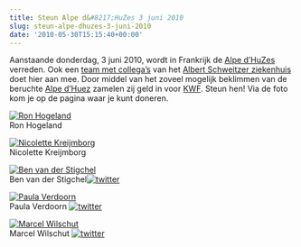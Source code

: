 ```yaml
---
title: Steun Alpe d&#8217;HuZes 3 juni 2010
slug: steun-alpe-dhuzes-3-juni-2010
date: '2010-05-30T15:15:40+00:00'
---
```

Aanstaande donderdag, 3 juni 2010, wordt in Frankrijk de [Alpe d’HuZes](http://www.opgevenisgeenoptie.nl/) verreden. Ook een [team met collega’s](http://www.aszad6.nl/) van het [Albert Schweitzer ziekenhuis](http://www.asz.nl/) doet hier aan mee. Door middel van het zoveel mogelijk beklimmen van de beruchte [Alpe d’Huez](http://nl.wikipedia.org/wiki/Alpe_d'Huez) zamelen zij geld in voor [KWF](http://www.kwfkankerbestrijding.nl/). Steun hen! Via de foto kom je op de pagina waar je kunt doneren.

[![Ron Hogeland](https://deelnemers.alpe-dhuzes.nl/userdata/images/acties/2915/9162/Ron_small.JPG "Ron Hogeland")](https://deelnemers.alpe-dhuzes.nl/acties/ronhogeland/team/)  
 Ron Hogeland

[![Nicolette Kreijmborg](https://deelnemers.alpe-dhuzes.nl/userdata/images/acties/2916/9163/IMG_0116alpedhuzes_small.jpg "Nicolette Kreijmborg")](https://deelnemers.alpe-dhuzes.nl/acties/aszteam_nkreijmborg/team/)  
 Nicolette Kreijmborg

[![Ben van der Stigchel](https://deelnemers.alpe-dhuzes.nl/userdata/images/acties/2577/9160/IMG_1023_small.JPG "Ben van der Stigchel")](https://deelnemers.alpe-dhuzes.nl/acties/schweitzer/team/)  
 Ben van der Stigchel[![twitter](/wp-content/uploads/2009/08/twitter.gif "twitter")](http://twitter.com/bvanderstigchel)

[![Paula Verdoorn](https://deelnemers.alpe-dhuzes.nl/userdata/images/acties/2921/9165/mam5_small.JPG "Paula Verdoorn")](https://deelnemers.alpe-dhuzes.nl/acties/verdoorn/team/)  
 Paula Verdoorn [![twitter](/wp-content/uploads/2009/08/twitter.gif "twitter")](http://twitter.com/paulaverdoorn)

[![Marcel Wilschut](https://deelnemers.alpe-dhuzes.nl/userdata/images/acties/2920/9164/Limburgs_mooiste_small.jpg "Marcel Wilschut")](https://deelnemers.alpe-dhuzes.nl/acties/marcelwilschut/team/)  
 Marcel Wilschut [![twitter](/wp-content/uploads/2009/08/twitter.gif "twitter")](http://twitter.com/marcelwilschut)
